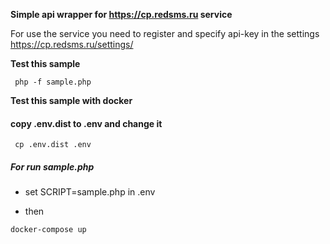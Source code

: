 **Simple api wrapper for https://cp.redsms.ru service**

For use the service you need to register and specify api-key in the settings
https://cp.redsms.ru/settings/


**Test this sample**

```
 php -f sample.php
```

**Test this sample with docker**

#### copy .env.dist to .env and change it

```
 cp .env.dist .env
```

##### For run sample.php 
* set SCRIPT=sample.php in .env

* then
```
docker-compose up
```